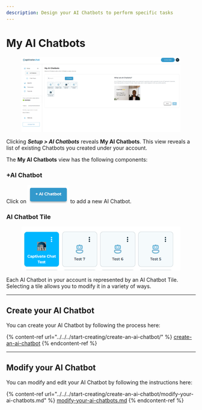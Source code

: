 ```yaml
---
description: Design your AI Chatbots to perform specific tasks
---
```


# My AI Chatbots

<figure><img src="../../../.gitbook/assets/image (259).png" alt=""><figcaption></figcaption></figure>

Clicking _**Setup > AI Chatbots**_ reveals **My AI Chatbots**. This view reveals a list of existing Chatbots you created under your account.&#x20;

The **My AI Chatbots** view has the following components:&#x20;

### +AI Chatbot

Click on ![](<../../../.gitbook/assets/image (260).png>) to add a new AI Chatbot.&#x20;

### AI Chatbot Tile

<figure><img src="../../../.gitbook/assets/image (10) (1).png" alt=""><figcaption></figcaption></figure>

Each AI Chatbot in your account is represented by an AI Chatbot Tile. Selecting a tile allows you to modify it in a variety of ways.

***

## Create your AI Chatbot

You can create your AI Chatbot by following the process here:

{% content-ref url="../../../start-creating/create-an-ai-chatbot/" %}
[create-an-ai-chatbot](../../../start-creating/create-an-ai-chatbot/)
{% endcontent-ref %}

***

## Modify your AI Chatbot

You can modify and edit your AI Chatbot by following the instructions here:&#x20;

{% content-ref url="../../../start-creating/create-an-ai-chatbot/modify-your-ai-chatbots.md" %}
[modify-your-ai-chatbots.md](../../../start-creating/create-an-ai-chatbot/modify-your-ai-chatbots.md)
{% endcontent-ref %}
